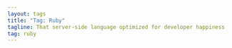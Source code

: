 ```yaml
---
layout: tags
title: "Tag: Ruby"
tagline: That server-side language optimized for developer happiness
tag: ruby
---
```

